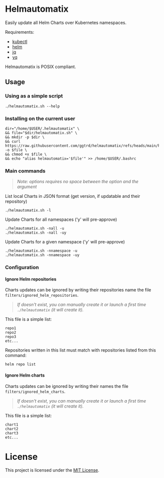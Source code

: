 # Helmautomatix

Easily update all Helm Charts over Kubernetes namespaces.

Requirements:
- [kubectl](https://kubernetes.io/fr/docs/reference/kubectl/)
- [helm](https://helm.sh/docs/intro/install/)
- [jq](https://jqlang.org/)
- [yq](https://mikefarah.gitbook.io/yq)


Helmautomatix is POSIX compliant.


## Usage


### Using as a simple script
```
./helmautomatix.sh --help
```


### Installing on the current user
```
dir="/home/$USER/.helmautomatix" \
&& file="$dir/helmautomatix.sh" \
&& mkdir -p $dir \
&& curl https://raw.githubusercontent.com/ggtrd/helmautomatix/refs/heads/main/helmautomatix.sh -o $file \
&& chmod +x $file \
&& echo "alias helmautomatix='$file'" >> /home/$USER/.bashrc
```


### Main commands
>*Note: options requires no space between the option and the argument*

List local Charts in JSON format (get version, if updatable and their repository)
```
./helmautomatix.sh -l
```
Update Charts for all namespaces ('y' will pre-approve)
```
./helmautomatix.sh -nall -u
./helmautomatix.sh -nall -uy
```
Update Charts for a given namespace ('y' will pre-approve)
```
./helmautomatix.sh -nnamespace -u
./helmautomatix.sh -nnamespace -uy
```


### Configuration
#### Ignore Helm repositories 
Charts updates can be ignored by writing their repositories name the file `filters/ignored_helm_repositories`.
>*If doesn't exist, you can manually create it or launch a first time `./helmautomatix` (it will create it).*

This file is a simple list:
```
repo1
repo2
repo3
etc...
```

Repositories written in this list must match with repositories listed from this command:
```
helm repo list
```

#### Ignore Helm charts 
Charts updates can be ignored by writing their names the file `filters/ignored_helm_charts`.
>*If doesn't exist, you can manually create it or launch a first time `./helmautomatix` (it will create it).*

This file is a simple list:
```
chart1
chart2
chart3
etc...
```

# License
This project is licensed under the [MIT License](https://github.com/ggtrd/helmautomatix/blob/main/LICENSE.md).